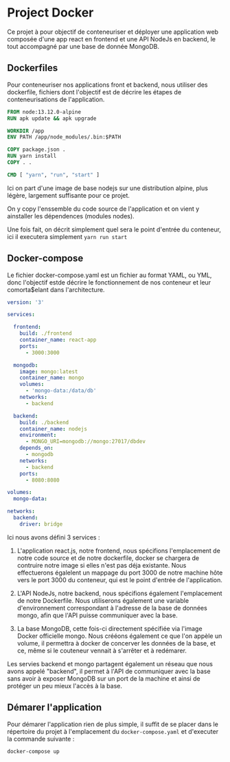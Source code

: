 # Project Docker

Ce projet à pour objectif de conteneuriser et déployer une application web composée d'une app react en frontend et une API NodeJs en backend, le tout accompagné par une base de donnée MongoDB.

## Dockerfiles

Pour conteneuriser nos applications front et backend, nous utiliser des dockerfile, fichiers dont l'objectif est de décrire les étapes de conteneurisations de l'application. 

```dockerfile
FROM node:13.12.0-alpine
RUN apk update && apk upgrade

WORKDIR /app
ENV PATH /app/node_modules/.bin:$PATH

COPY package.json .
RUN yarn install
COPY . .

CMD [ "yarn", "run", "start" ]
```

Ici on part d'une image de base nodejs sur une distribution alpine, plus légère, largement suffisante pour ce projet.

On y copy l'enssemble du code source de l'application et on vient y ainstaller les dépendences (modules nodes).

Une fois fait, on décrit simplement quel sera le point d'entrée du conteneur, ici il executera simplement `yarn run start`

## Docker-compose

Le fichier docker-compose.yaml est un fichier au format YAML, ou YML, donc l'objectif estde décrire le fonctionnement de nos conteneur et leur comorta$elant dans l'architecture.

```yaml
version: '3'

services:

  frontend:
    build: ./frontend
    container_name: react-app
    ports:
      - 3000:3000

  mongodb:
    image: mongo:latest
    container_name: mongo
    volumes: 
      - 'mongo-data:/data/db'
    networks:
      - backend

  backend:
    build: ./backend
    container_name: nodejs
    environment:
      - MONGO_URI=mongodb://mongo:27017/dbdev
    depends_on:
      - mongodb
    networks:
      - backend
    ports:
      - 8080:8080

volumes:
  mongo-data:

networks:
  backend:
    driver: bridge
```

Ici nous avons défini 3 services :
    
1. L'application react.js, notre frontend, nous spécifions l'emplacement de notre code source et de notre dockerfile, docker se chargera de contruire notre image si elles n'est pas déja existante. Nous effectuerons égalelent un mappage du port 3000 de notre machine hôte vers le port 3000 du conteneur, qui est le point d'entrée de l'application.
    
2.  L'API NodeJs, notre backend, nous spécifions également l'emplacement de notre Dockerfile. Nous utiliserons également une variable d'environnement correspondant à l'adresse de la base de données mongo, afin que l'API puisse communiquer avec la base.
    
3.  La base MongoDB, cette fois-ci directement spécifiée via l'image Docker officielle mongo. Nous crééons également ce que l'on appèle un volume, il permettra à docker de concerver les données de la base, et ce, même si le couteneur vennait à s'arrêter et à redémarer. 

Les servies backend et mongo partagent également un réseau que nous avons appelé "backend", il permet à l'API de communiquer avec la base sans avoir à exposer MongoDB sur un port de la machine et ainsi de protéger un peu mieux l'accès à la base.

## Démarer l'application

Pour démarer l'application rien de plus simple, il suffit de se placer dans le répertoire du projet à l'emplacement du `docker-compose.yaml` et d'executer la commande suivante :
<br>
```
docker-compose up
```